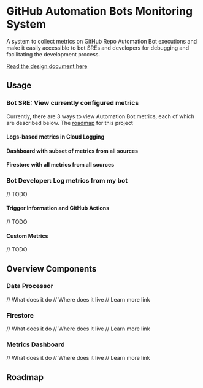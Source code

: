 #  GitHub Automation Bots Monitoring System 

A system to collect metrics on GitHub Repo Automation Bot executions and make it easily accessible to bot SREs and developers for debugging and facilitating the development process.

[Read the design document here](http://go/automation-bot-monitoring-system-design)

## Usage

### Bot SRE: View currently configured metrics

Currently, there are 3 ways to view Automation Bot metrics, each of which are described below. The [roadmap](#Roadmap) for this project

#### Logs-based metrics in Cloud Logging

#### Dashboard with subset of metrics from all sources

#### Firestore with all metrics from all sources

### Bot Developer: Log metrics from my bot

// TODO

#### Trigger Information and GitHub Actions

// TODO

#### Custom Metrics

// TODO

## Overview Components

### Data Processor

// What does it do
// Where does it live
// Learn more link

### Firestore

// What does it do
// Where does it live
// Learn more link

### Metrics Dashboard

// What does it do
// Where does it live
// Learn more link

## Roadmap